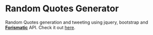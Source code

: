 # Random Quotes Generator
Random Quotes generation and tweeting using jquery, bootstrap and [**Forismatic**](https://forismatic.com/en/api/) API. Check it out [here](https://mouri11.github.io/Quotes).
